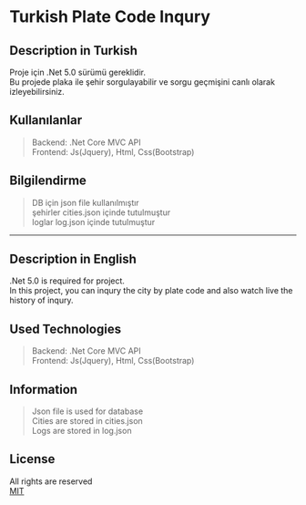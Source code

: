 # Turkish Plate Code Inqury

## Description in Turkish
Proje için .Net 5.0 sürümü gereklidir.\
Bu projede plaka ile şehir sorgulayabilir ve sorgu geçmişini canlı olarak izleyebilirsiniz.

## Kullanılanlar

>Backend: .Net Core MVC API\
>Frontend: Js(Jquery), Html, Css(Bootstrap)


## Bilgilendirme
> DB için json file kullanılmıştır\
> şehirler cities.json içinde tutulmuştur\
> loglar log.json içinde tutulmuştur
------
## Description in English
.Net 5.0 is required for project.\
In this project, you can inqury the city by plate code and also watch live the history of inqury.

## Used Technologies

>Backend: .Net Core MVC API\
>Frontend: Js(Jquery), Html, Css(Bootstrap)


## Information
> Json file is used for database\
> Cities are stored in cities.json\
> Logs are stored in log.json


## License
All rights are reserved\
[MIT](https://choosealicense.com/licenses/mit/)
